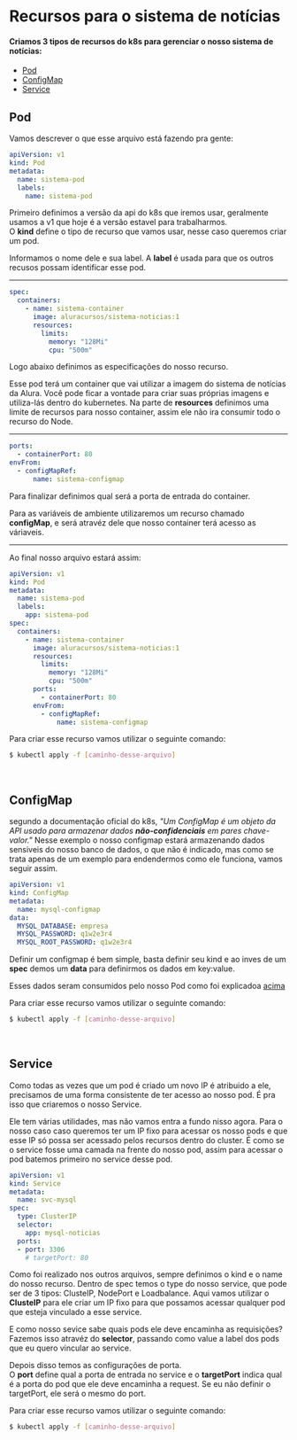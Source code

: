 # Recursos para o sistema de notícias
#### Criamos 3 tipos de recursos do k8s para gerenciar o nosso sistema de notícias:
- [Pod](#pod)
- [ConfigMap](#configmap)
- [Service](#service)

## Pod
 Vamos descrever o que esse arquivo está fazendo pra gente:

  ```yaml
  apiVersion: v1
  kind: Pod
  metadata:
    name: sistema-pod
    labels:
      name: sistema-pod
  ```
  Primeiro definimos a versão da api do k8s que iremos usar, geralmente usamos a v1 que hoje é a versão estavel para trabalharmos.<br/>
  O **kind** define o tipo de recurso que vamos usar, nesse caso queremos criar um pod.
  
  Informamos o nome dele e sua label. A **label** é usada para que os outros recusos possam identificar esse pod.

-----------------
  ```yaml
  spec:
    containers:
      - name: sistema-container
        image: aluracursos/sistema-noticias:1
        resources:
          limits:
            memory: "128Mi"
            cpu: "500m"
  ```
  Logo abaixo definimos as especificações do nosso recurso.

  Esse pod terá um container que vai utilizar a imagem do sistema de notícias da Alura. Você pode ficar a vontade para criar suas próprias imagens e utiliza-lás dentro do kubernetes.
  Na parte de **resources** definimos uma limite de recursos para nosso container, assim ele não ira consumir todo o recurso do Node.

  -------------------
<span id="definir-configmap"></span>

  ```yaml
  ports:
    - containerPort: 80
  envFrom:
    - configMapRef:
        name: sistema-configmap
  ```

  Para finalizar definimos qual será a porta de entrada do container.
  
  Para as variáveis de ambiente utilizaremos um recurso chamado **configMap**, e será atravéz dele que nosso container terá acesso as váriaveis. 

-----------------
  Ao final nosso arquivo estará assim:

  ```yaml
  apiVersion: v1
  kind: Pod
  metadata:
    name: sistema-pod
    labels:
      app: sistema-pod
  spec:
    containers:
      - name: sistema-container
        image: aluracursos/sistema-noticias:1
        resources:
          limits:
            memory: "128Mi"
            cpu: "500m"
        ports:
          - containerPort: 80
        envFrom:
          - configMapRef:
              name: sistema-configmap
  ```

Para criar esse recurso vamos utilizar o seguinte comando:
```bash
$ kubectl apply -f [caminho-desse-arquivo]
```
<br/>

## ConfigMap
  segundo a documentação oficial do k8s, _"Um ConfigMap é um objeto da API usado para armazenar dados **não-confidenciais** em pares chave-valor."_
  Nesse exemplo o nosso configmap estará armazenando dados sensiveis do nosso banco de dados, o que não é indicado, mas como se trata apenas de um exemplo para endendermos como ele funciona, vamos seguir assim.

  ```yaml
  apiVersion: v1
  kind: ConfigMap
  metadata:
    name: mysql-configmap
  data:
    MYSQL_DATABASE: empresa
    MYSQL_PASSWORD: q1w2e3r4
    MYSQL_ROOT_PASSWORD: q1w2e3r4
  ```
  Definir um configmap é bem simple, basta definir seu kind e ao inves de um **spec** demos um **data** para definirmos os dados em key:value.

  Esses dados seram consumidos pelo nosso Pod como foi explicadoa [acima](#definir-configmap)


  Para criar esse recurso vamos utilizar o seguinte comando:
  ```bash
  $ kubectl apply -f [caminho-desse-arquivo]
  ```
<br/>

  ## Service
  Como todas as vezes que um pod é criado um novo IP é atribuido a ele, precisamos de uma forma consistente de ter acesso ao nosso pod. É pra isso que criaremos o nosso Service.

  Ele tem várias utilidades, mas não vamos entra a fundo nisso agora. Para o nosso caso caso queremos ter um IP fixo para acessar os nosso pods e que esse IP só possa ser acessado pelos recursos dentro do cluster. É como se o service fosse uma camada na frente do nosso pod, assim para acessar o pod batemos primeiro no service desse pod.


  ```yaml
  apiVersion: v1
  kind: Service
  metadata:
    name: svc-mysql
  spec:
    type: ClusterIP
    selector:
      app: mysql-noticias
    ports:
    - port: 3306
      # targetPort: 80
  ```
  Como foi realizado nos outros arquivos, sempre definimos o kind e o name do nosso recurso.
  Dentro de spec temos o type do nosso service, que pode ser de 3 tipos: ClusteIP, NodePort e Loadbalance.
  Aqui vamos utilizar o **ClusteIP** para ele criar um IP fixo para que possamos acessar qualquer pod que esteja vinculado a esse service. 
  
  E como nosso sevice sabe quais pods ele deve encaminha as requisições? 
  Fazemos isso atravéz do **selector**, passando como value a label dos pods que eu quero vincular ao service.

  Depois disso temos as configurações de porta.<br/>
  O **port** define qual a porta de entrada no service e o **targetPort** indica qual é a porta do pod que ele deve encaminha a request.
  Se eu não definir o targetPort, ele será o mesmo do port.

  Para criar esse recurso vamos utilizar o seguinte comando:
  ```bash
  $ kubectl apply -f [caminho-desse-arquivo]
  ```
